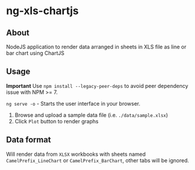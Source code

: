 # ng-xls-chartjs

## About

NodeJS application to render data arranged in sheets in XLS file as line or bar chart using ChartJS

## Usage

**Important** Use `npm install --legacy-peer-deps` to avoid peer dependency issue with NPM >= 7.

`ng serve -o` - Starts the user interface in your browser.

1. Browse and upload a sample data file (i.e. `./data/sample.xlsx`)
1. Click `Plot` button to render graphs

## Data format

Will render data from `XLSX` workbooks with sheets named `CamelPrefix_LineChart` or `CamelPrefix_BarChart`, other tabs will be ignored.

